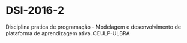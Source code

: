 # DSI-2016-2
Disciplina pratica de programação - Modelagem e desenvolvimento de plataforma de aprendizagem ativa. CEULP-ULBRA
